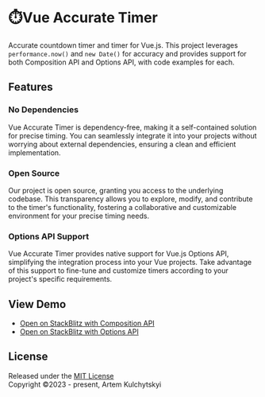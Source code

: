 # ⏱️Vue Accurate Timer

Accurate countdown timer and timer for Vue.js. This project leverages `performance.now()` and `new Date()` for accuracy and provides support for both Composition API and Options API, with code examples for each.

## Features

### No Dependencies

Vue Accurate Timer is dependency-free, making it a self-contained solution for precise timing. You can seamlessly integrate it into your projects without worrying about external dependencies, ensuring a clean and efficient implementation.

### Open Source

Our project is open source, granting you access to the underlying codebase. This transparency allows you to explore, modify, and contribute to the timer's functionality, fostering a collaborative and customizable environment for your precise timing needs.

### Options API Support

Vue Accurate Timer provides native support for Vue.js Options API, simplifying the integration process into your Vue projects. Take advantage of this support to fine-tune and customize timers according to your project's specific requirements.

## View Demo

- [Open on StackBlitz with Composition API](https://stackblitz.com/edit/vue-7gfghl?file=src%2FApp.vue)
- [Open on StackBlitz with Options API](https://stackblitz.com/edit/vue-flerlj?file=src%2FApp.vue)

## License

Released under the [MIT License](https://github.com/skiff26/vue-timer/blob/main/LICENSE.md)  
Copyright ©2023 - present, Artem Kulchytskyi
